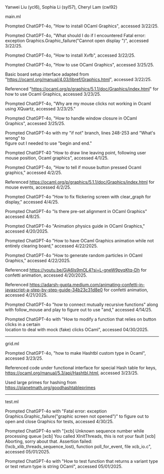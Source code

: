 Yanwei Liu (ycl6), Sophia Li (syl57), Cheryl Lam (cwl92)

main.ml

Prompted ChatGPT-4o, "How to install OCaml Graphics", accessed 3/22/25.

Prompted ChatGPT-4o, "What should I do if I encountered Fatal error:
    exception Graphics.Graphic_failure("Cannot open display ")", accessed
    3/22/25.

Prompted ChatGPT-4o, "How to install Xvfb", accessed 3/22/25.

Prompted ChatGPT-4o, "How to use OCaml Graphics", accessed 3/25/25.

Basic board setup interface adapted from "https://ocaml.org/manual/4.03/libref/Graphics.html", accessed 3/22/25. 

Referenced "https://ocaml.org/p/graphics/5.1.1/doc/Graphics/index.html" for how to use Ocaml Graphics, accessed 3/23/25. 

Prompted ChatGPT-4o, "Why are my mouse clicks not working in Ocaml using
    XQuartz, accessed 3/23/25."

Prompted ChatGPT-4o, "How to handle window closure in OCaml Graphics",
    accessed 3/25/25.

Prompted ChatGPT-4o with my "if not" branch, lines 248-253 and "What's wrong" to     
    figure out I needed to use "begin and end."

Prompted ChatGPT-40 "How to draw line leaving point, following user mouse position, Ocaml graphics", accessed 4/1/25.

Prompted ChatGPT-4o, "How to tell if mouse button pressed Ocaml graphics," accessed 4/2/25.

Referenced https://ocaml.org/p/graphics/5.1.1/doc/Graphics/index.html for mouse events, accessed 4/2/25.

Prompted ChatGPT-4o "How to fix flickering screen with clear_graph for
       display," accessed 4/4/25.

Prompted ChatGPT-4o "Is there pre-set alignment in OCaml Graphics" accessed 4/8/25.

Prompted ChatGPT-4o "Animation physics guide in OCaml Graphics," accessed 4/20/2025.

Prompted ChatGPT-4o "How to have OCaml Graphics animation while not entirely clearing board," 
        accessed 4/22/2025.

Prompted ChatGPT-4o "How to generate random particles in OCaml Graphics," accessed 4/22/2025.

Referenced https://youtu.be/GiA6ls9mOL4?si=L-gneW9pyqKtq-Dh for confetti animation, accessed 4/20/2025.

Referenced 
        https://adarsh-gupta.medium.com/animating-confetti-in-javascript-a-step-by-step-guide-34b23c31d8e0
        for confetti animation, accessed 4/21/2025.

Prompted ChatGPT-4o "how to connect mutually recursive functions" along with follow_mouse and play to figure out to use "and," accessed 4/14/25.

Prompted ChatGPT-4o with "How to modify a function that relies on button clicks in a certain    
        location to deal with mock (fake) clicks OCaml", accessed 04/30/2025.

--------
grid.ml

Prompted ChatGPT-4o, "how to make Hashtbl custom type in Ocaml", accessed
   3/23/25.

Referenced code under functional interface for special Hash table for keys,
    https://ocaml.org/manual/5.3/api/Hashtbl.html, accessed 3/23/25.

Used large primes for hashing from
      https://planetmath.org/goodhashtableprimes

--------
test.ml

Prompted ChatGPT-4o with "Fatal error: exception
   Graphics.Graphic_failure("graphic screen not opened")" to figure out to open
   and close Graphics for tests, accessed 4/30/25.

Prompted ChatGPT-4o with "[xcb] Unknown sequence number while processing queue
        [xcb] You called XInitThreads, this is not your fault [xcb] Aborting, 
        sorry about that. Assertion failed: (!xcb_xlib_threads_sequence_lost), 
        function poll_for_event, file xcb_io.c", accessed 05/01/2025.

Prompted ChatGPT-4o with "How to test function that returns a variant type or
        test return type is string OCaml", accessed 05/01/2025.